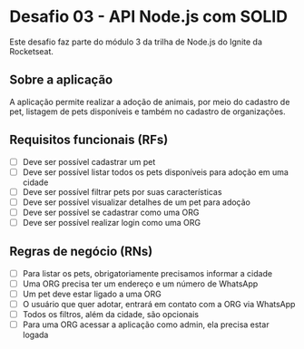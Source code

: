 # Desafio 03 - API Node.js com SOLID
Este desafio faz parte do módulo 3 da trilha de Node.js do Ignite da Rocketseat.

## Sobre a aplicação
A aplicação permite realizar a adoção de animais, por meio do cadastro de pet, listagem de pets disponíveis e também no cadastro de organizações.


## Requisitos funcionais (RFs)

- [ ] Deve ser possível cadastrar um pet
- [ ] Deve ser possível listar todos os pets disponíveis para adoção em uma cidade
- [ ] Deve ser possível filtrar pets por suas características
- [ ] Deve ser possível visualizar detalhes de um pet para adoção
- [ ] Deve ser possível se cadastrar como uma ORG
- [ ] Deve ser possível realizar login como uma ORG

## Regras de negócio (RNs)

- [ ] Para listar os pets, obrigatoriamente precisamos informar a cidade
- [ ] Uma ORG precisa ter um endereço e um número de WhatsApp
- [ ] Um pet deve estar ligado a uma ORG
- [ ] O usuário que quer adotar, entrará em contato com a ORG via WhatsApp
- [ ] Todos os filtros, além da cidade, são opcionais
-[ ] Para uma ORG acessar a aplicação como admin, ela precisa estar logada

